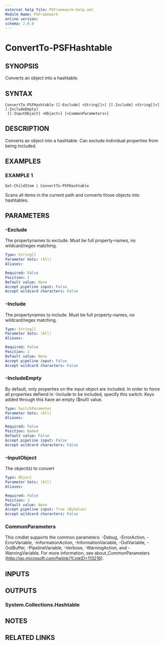 ```yaml
---
external help file: PSFramework-help.xml
Module Name: PSFramework
online version:
schema: 2.0.0
---
```


# ConvertTo-PSFHashtable

## SYNOPSIS
Converts an object into a hashtable.

## SYNTAX

```
ConvertTo-PSFHashtable [[-Exclude] <String[]>] [[-Include] <String[]>] [-IncludeEmpty]
 [[-InputObject] <Object>] [<CommonParameters>]
```

## DESCRIPTION
Converts an object into a hashtable.
Can exclude individual properties from being included.

## EXAMPLES

### EXAMPLE 1
```
Get-ChildItem | ConvertTo-PSFHashtable
```

Scans all items in the current path and converts those objects into hashtables.

## PARAMETERS

### -Exclude
The propertynames to exclude.
Must be full property-names, no wildcard/regex matching.

```yaml
Type: String[]
Parameter Sets: (All)
Aliases:

Required: False
Position: 1
Default value: None
Accept pipeline input: False
Accept wildcard characters: False
```

### -Include
The propertynames to include.
Must be full property-names, no wildcard/regex matching.

```yaml
Type: String[]
Parameter Sets: (All)
Aliases:

Required: False
Position: 2
Default value: None
Accept pipeline input: False
Accept wildcard characters: False
```

### -IncludeEmpty
By default, only properties on the input object are included.
In order to force all properties defiend in -Include to be included, specify this switch.
Keys added through this have an empty ($null) value.

```yaml
Type: SwitchParameter
Parameter Sets: (All)
Aliases:

Required: False
Position: Named
Default value: False
Accept pipeline input: False
Accept wildcard characters: False
```

### -InputObject
The object(s) to convert

```yaml
Type: Object
Parameter Sets: (All)
Aliases:

Required: False
Position: 3
Default value: None
Accept pipeline input: True (ByValue)
Accept wildcard characters: False
```

### CommonParameters
This cmdlet supports the common parameters: -Debug, -ErrorAction, -ErrorVariable, -InformationAction, -InformationVariable, -OutVariable, -OutBuffer, -PipelineVariable, -Verbose, -WarningAction, and -WarningVariable. For more information, see about_CommonParameters (http://go.microsoft.com/fwlink/?LinkID=113216).

## INPUTS

## OUTPUTS

### System.Collections.Hashtable
## NOTES

## RELATED LINKS
